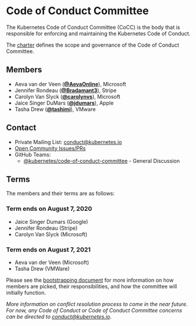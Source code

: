 <!---
This is an autogenerated file!

Please do not edit this file directly, but instead make changes to the
sigs.yaml file in the project root.

To understand how this file is generated, see https://git.k8s.io/community/generator/README.md
--->
# Code of Conduct Committee

The Kubernetes Code of Conduct Committee (CoCC) is the body that is responsible for enforcing and maintaining the Kubernetes Code of Conduct.

The [charter](charter.md) defines the scope and governance of the Code of Conduct Committee.

## Members

* Aeva van der Veen (**[@AevaOnline](https://github.com/AevaOnline)**), Microsoft
* Jennifer Rondeau (**[@Bradamant3](https://github.com/Bradamant3)**), Stripe
* Carolyn Van Slyck (**[@carolynvs](https://github.com/carolynvs)**), Microsoft
* Jaice Singer DuMars (**[@jdumars](https://github.com/jdumars)**), Apple
* Tasha Drew (**[@tashimi](https://github.com/tashimi)**), VMware

## Contact
- Private Mailing List: conduct@kubernetes.io
- [Open Community Issues/PRs](https://github.com/kubernetes/community/labels/committee%2Fcode-of-conduct)
- GitHub Teams:
    - [@kubernetes/code-of-conduct-committee](https://github.com/orgs/kubernetes/teams/code-of-conduct-committee) - General Discussion

[subproject-definition]: https://github.com/kubernetes/community/blob/master/governance.md#subprojects
<!-- BEGIN CUSTOM CONTENT -->
## Terms

The members and their terms are as follows:

### Term ends on August 7, 2020
- Jaice Singer Dumars (Google)
- Jennifer Rondeau (Stripe)
- Carolyn Van Slyck (Microsoft)

### Term ends on August 7, 2021
- Aeva van der Veen (Microsoft)
- Tasha Drew (VMWare)

Please see the [bootstrapping document](./bootstrapping-process.md) for more information on how members are picked, their responsibilities, and how the committee will initially function.

_More information on conflict resolution process to come in the near future. For now, any Code of Conduct or Code of Conduct Committee concerns can be directed to <conduct@kubernetes.io>_.
<!-- END CUSTOM CONTENT -->
